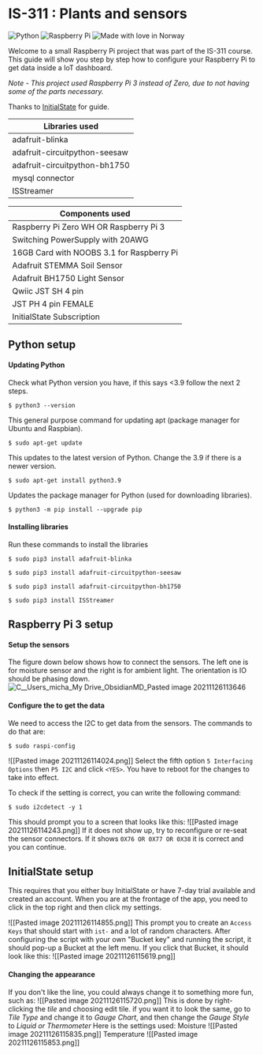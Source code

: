 # IS-311 : Plants and sensors
![Python](https://img.shields.io/badge/python-3670A0?style=for-the-badge&logo=python&logoColor=ffdd54) ![Raspberry Pi](https://img.shields.io/badge/-RaspberryPi-C51A4A?style=for-the-badge&logo=Raspberry-Pi) ![Made with love in Norway](https://madewithlove.now.sh/no?heart=true&template=for-the-badge&text=Norway)

Welcome to a small Raspberry Pi project that was part of the IS-311 course. This guide will show you step by step how to configure your Raspberry Pi to get data inside a IoT dashboard. 

*Note - This project used Raspberry Pi 3 instead of Zero, due to not having some of the parts necessary.*

Thanks to [InitialState](https://medium.com/initial-state/how-to-use-a-soil-moisture-sensor-to-keep-your-plants-alive-51a2294b88e) for guide.

| Libraries used                |
| ----------------------------- |
| adafruit-blinka               |
| adafruit-circuitpython-seesaw |
| adafruit-circuitpython-bh1750 |
| mysql connector               |
| ISStreamer                    |


| Components used                           |
| ----------------------------------------- |
| Raspberry Pi Zero WH OR Raspberry Pi 3    |
| Switching PowerSupply with 20AWG          |
| 16GB Card with NOOBS 3.1 for Raspberry Pi |
| Adafruit STEMMA Soil Sensor               |
| Adafruit BH1750 Light Sensor              |
| Qwiic JST SH 4 pin                        |
| JST PH 4 pin FEMALE                       |
| InitialState Subscription                 |


## Python setup
#### Updating Python
Check what Python version you have, if this says <3.9 follow the next 2 steps.

```
$ python3 --version
```

This general purpose command for updating apt (package manager for Ubuntu and Raspbian).

```
$ sudo apt-get update
```

This updates to the latest version of Python. Change the 3.9 if there is a newer version.

```
$ sudo apt-get install python3.9
```

Updates the package manager for Python (used for downloading libraries).

```
$ python3 -m pip install --upgrade pip
```

#### Installing libraries
Run these commands to install the libraries
```
$ sudo pip3 install adafruit-blinka

$ sudo pip3 install adafruit-circuitpython-seesaw

$ sudo pip3 install adafruit-circuitpython-bh1750

$ sudo pip3 install ISStreamer
```


## Raspberry Pi 3 setup
#### Setup the sensors
The figure down below shows how to connect the sensors. The left one is for moisture sensor and the right is for ambient light. The orientation is IO should be phasing down.
![C__Users_micha_My Drive_ObsidianMD_Pasted image 20211126113646](https://user-images.githubusercontent.com/60610137/144413873-417f27e1-9f8c-45d9-8969-9c2183a98487.png)


#### Configure the to get the data
We need to access the I2C to get data from the sensors. The commands to do that are: 

```
$ sudo raspi-config
```

![[Pasted image 20211126114024.png]]
Select the fifth option `5 Interfacing Options` then `P5 I2C` and click `<YES>`. You have to reboot for the changes to take into effect.

To check if the setting is correct, you can write the following command:

```
$ sudo i2cdetect -y 1
```

This should prompt you to a screen that looks like this: 
![[Pasted image 20211126114243.png]]
If it does not show up, try to reconfigure or re-seat the sensor connectors. If it shows `0X76 OR 0X77 OR 0X38` it is correct and you can continue. 

## InitialState setup
This requires that you either buy InitialState or have 7-day trial available and created an account. When you are at the frontage of the app, you need to click in the top right and then click my settings. 

![[Pasted image 20211126114855.png]]
This prompt you to create an `Access Keys` that should start with `ist-` and a lot of random characters. After configuring the script with your own "Bucket key" and running the script, it should pop-up a Bucket at the left menu. If you click that Bucket, it should look like this: 
![[Pasted image 20211126115619.png]]

#### Changing the appearance 
If you don't like the line, you could always change it to something more fun, such as: 
![[Pasted image 20211126115720.png]]
This is done by right-clicking the *tile* and choosing edit tile. if you want it to look the same, go to *Tile Type* and change it to *Gauge Chart*, and then change the *Gauge Style* to *Liquid or Thermometer* Here is the settings used:
Moisture
![[Pasted image 20211126115835.png]]
Temperature
![[Pasted image 20211126115853.png]]




